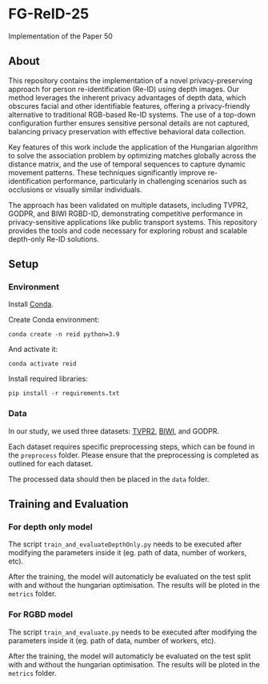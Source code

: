 # FG-ReID-25
Implementation of the Paper 50 

## About

This repository contains the implementation of a novel privacy-preserving approach for person re-identification (Re-ID) using depth images. Our method leverages the inherent privacy advantages of depth data, which obscures facial and other identifiable features, offering a privacy-friendly alternative to traditional RGB-based Re-ID systems. The use of a top-down configuration further ensures sensitive personal details are not captured, balancing privacy preservation with effective behavioral data collection.

Key features of this work include the application of the Hungarian algorithm to solve the association problem by optimizing matches globally across the distance matrix, and the use of temporal sequences to capture dynamic movement patterns. These techniques significantly improve re-identification performance, particularly in challenging scenarios such as occlusions or visually similar individuals.

The approach has been validated on multiple datasets, including TVPR2, GODPR, and BIWI RGBD-ID, demonstrating competitive performance in privacy-sensitive applications like public transport systems. This repository provides the tools and code necessary for exploring robust and scalable depth-only Re-ID solutions.


## Setup

### Environment

Install [Conda](https://conda.io/projects/conda/en/latest/user-guide/install/index.html). 

Create Conda environment:

```
conda create -n reid python=3.9

```

And activate it:

```
conda activate reid
```

Install required libraries:

```
pip install -r requirements.txt
```

### Data

In our study, we used three datasets: [TVPR2](https://vrai.dii.univpm.it/content/tvpr2-dataset), [BIWI](https://robotics.dei.unipd.it/reid/index.php/8-dataset/2-overview-biwi), and GODPR.

Each dataset requires specific preprocessing steps, which can be found in the `preprocess` folder. Please ensure that the preprocessing is completed as outlined for each dataset.

The processed data should then be placed in the `data` folder.

## Training and Evaluation

### For depth only model

The script `train_and_evaluateDepthOnly.py` needs to be executed after modifying the parameters inside it (eg. path of data, number of workers, etc).

After the training, the model will automaticly be evaluated on the test split with and without the hungarian optimisation. The results will be ploted in the `metrics` folder.

### For RGBD model

The script `train_and_evaluate.py` needs to be executed after modifying the parameters inside it (eg. path of data, number of workers, etc).

After the training, the model will automaticly be evaluated on the test split with and without the hungarian optimisation. The results will be ploted in the `metrics` folder.
